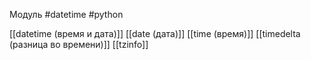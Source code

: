 Модуль #datetime #python 

[[datetime (время и дата)]]
[[date (дата)]]
[[time (время)]]
[[timedelta (разница во времени)]]
[[tzinfo]]